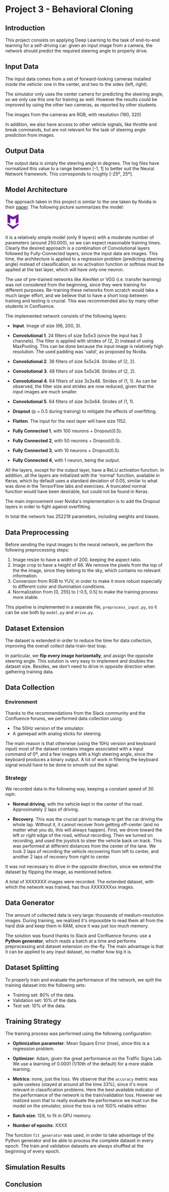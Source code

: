 Project 3 - Behavioral Cloning
==============================

Introduction
------------
This project consists on applying Deep Learning to the task of end-to-end
learning for a self-driving car: given an input image from a camera, the
network should predict the required steering angle to properly drive.

Input Data
----------
The input data comes from a set of forward-looking cameras installed inside the
vehicle: one in the center, and two to the sides (left, right).

The simulator only uses the center camera for predicting the steering angle,
so we only use this one for training as well. However the results could be
improved by using the other two cameras, as reported by other students.

The images from the cameras are RGB, with resolution (160, 320)

In addition, we also have access to other vehicle signals, like throttle
and break commands, but are not relevant for the task of steering angle
prediction from images.

Output Data
-----------
The output data is simply the steering angle in degrees. The log files have
normalized this value to a range between [-1, 1] to better suit the
Neural Network framework. This corresponds to roughly [-25º, 25º].


Model Architecture
------------------
The approach taken in this project is similar to the one taken by Nvidia
in their [paper](http://images.nvidia.com/content/tegra/automotive/images/2016/solutions/pdf/end-to-end-dl-using-px.pdf).
The following picture summarizes the model:

![Network Architecture](https://github.com/adam-p/markdown-here/raw/master/src/common/images/icon48.png "Network Archicture, as proposed by Nvidia.")

It is a relatively simple model (only 9 layers) with a moderate number of
parameters (around 250.000), so we can expect reasonable training times.
Clearly the desired approach is a combination of Convolutional layers
followed by Fully-Connected layers, since the input data are images.
This time, the architecture is applied to a regression problem (predicting
steering angle) instead of classification, so no activation function
or softmax must be applied at the last layer, which will have only one neuron.

The use of pre-trained networks like AlexNet or VGG (i.e. transfer learning)
was not considered from the beginning, since they were training for different
purposes. Re-training these networks from scratch would take a much larger
effort, and we believe that to have a short loop between training and testing
is crucial. This was recommended also by many other students in Confluence.

The implemented network consists of the following layers:

- **Input**. Image of size (66, 200, 3).
- **Convolutional 1**. 24 filters of size 5x5x3 (since the input has 3 channels).
The filter is applied with strides of (2, 2) instead of using MaxPooling.
This can be done because the input image is relatively high resolution.
The used padding was 'valid', as proposed by Nvidia.

- **Convolutional 2**. 36 filters of size 5x5x24. Strides of (2, 2).
- **Convolutional 3**. 48 filters of size 5x5x36. Strides of (2, 2).
- **Convolutional 4**. 64 filters of size 3x3x48. Strides of (1, 1). As can be
observed, the filter size and strides are now reduced, given that the input
images are much smaller.
- **Convolutional 5**. 64 filters of size 3x3x64. Strides of (1, 1).

- **Dropout** (p = 0.5 during training) to mitigate the effects of overfitting.
- **Flatten**. The input for the next layer will have size 1152.

- **Fully Connected 1**, with 100 neurons + Dropout(0.5).
- **Fully Connected 2**, with 50 neurons + Dropout(0.5).
- **Fully Connected 3**, with 10 neurons + Dropout(0.5).
- **Fully Connected 4**, with 1 neuron, being the output.

All the layers, except for the output layer, have a ReLU activation function.
In addition, all the layers are initialized with the 'normal' function,
available in Keras, which by default uses a standard deviation of 0.05,
similar to what was done in the TensorFlow labs and exercises. A truncated
normal function would have been desirable, but could not be found in Keras.

The main improvement over Nvidia's implementation is to add the Dropout
layers in order to fight against overfitting.

In total the network has 252219 parameters, including weights and biases.

Data Preprocessing
------------------
Before sending the input images to the neural network, we perform the following
preprocessing steps:

1. Image resize to have a width of 200, keeping the aspect ratio.
2. Image crop to have a height of 66. We remove the pixels from the top of the
   the image, since they belong to the sky, which contains no relevant information.
3. Conversion from RGB to YUV, in order to make it more robust especially
   to different color and illumination conditions.
4. Normalization from [0, 255] to [-0.5, 0.5] to make the training process
   more stable.

This pipeline is implemented in a separate file, `preprocess_input.py`,
so it can be use both by `model.py` and `drive.py`.

Dataset Extension
-----------------
The dataset is extended in order to reduce the time for data collection,
improving the overall collect data-train-test loop.

In particular, we **flip every image horizontally**, and assign the
opposite steering angle. This solution is very easy to implement and
doubles the dataset size. Besides, we don't need to drive in opposite direction
when gathering training data.


Data Collection
---------------
### Environment
Thanks to the recommendations from the Slack community and the Confluence
forums, we performed data collection using:

- The 50Hz version of the simulator.
- A gamepad with analog sticks for steering.

The main reason is that otherwise (using the 10Hz version and keyboard input)
most of the dataset contains images associated with a input command of 0º,
and a few images with a high steering angle, since the keyboard produces
a binary output. A lot of work in filtering the keyboard signal would
have to be done to smooth out the signal.

### Strategy
We recorded data in the following way, keeping a constant speed of 30 mph:

- **Normal driving**, with the vehicle kept in the center of the road.
Approximately 2 laps of driving.

- **Recovery**. This was the crucial part to manage to get the car driving
the whole lap. Without it, it cannot recover from getting off-center (and
no matter what you do, this will always happen).
First, we drove toward the left or right edge of the road,
without recording. Then we turned on recording, and used the joystick
to steer the vehicle back on track. This was performed at different
distances from the center of the lane. We took 2 laps of recording
the vehicle recovering from left to center, and another 2 laps of
recovery from right to center.

It was not necessary to drive in the opposite direction, since we extend
the dataset by flipping the image, as mentioned before.

A total of XXXXXXX images were recorded. The extended dataset, with which
the network was trained, has thus XXXXXXXxx images.

Data Generator
--------------
The amount of collected data is very large: thousands of medium-resolution
images. During training, we realized it's impossible to read them all from
the hard disk and keep them in RAM, since it was just too much memory.

The solution was found thanks to Slack and Confluence forums: use a
**Python generator**, which reads a batch at a time and performs preprocessing
and dataset extension on-the-fly. The main advantage is that it can be
applied to any input dataset, no matter how big it is.

Dataset Splitting
-----------------
To properly train and evaluate the performance of the network, we split
the training dataset into the following sets:

- Training set: 80% of the data.
- Validation set: 10% of the data.
- Test set: 10% of the data.

Training Strategy
-----------------
The training process was performed using the following configuration:

- **Optimization parameter**: Mean Square Error (mse), since this is a regression
problem.

- **Optimizer**: Adam, given the great performance on the Traffic Signs Lab.
We use a learning of 0.0001 (1/10th of the default) for a more stable
learning.

- **Metrics**: none, just the loss. We observe that the `accuracy` metric
was quite useless (stayed at around all the time 33%), since it's more
relevant in classification problems. Here the best available indicator of the
performance of the network is the train/validation loss. 
However we realized soon that to really evaluate the performance we must
run the model on the simulator, since the loss is not 100% reliable either.

- **Batch size**: 128, to fit in GPU memory.
- **Number of epochs**: XXXX

The function `fit_generator` was used, in order to take advantage of the
Python generator and be able to process the complete dataset in every epoch.
The train and validation datasets are always shuffled at the
beginning of every epoch.


Simulation Results
------------------

Conclusion
----------
